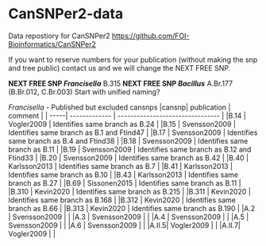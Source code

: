 # CanSNPer2-data

Data repostiory for CanSNPer2 https://github.com/FOI-Bioinformatics/CanSNPer2

If you want to reserve numbers for your publication (without making the snp and tree public) contact us and we will change the NEXT FREE SNP.

**NEXT FREE SNP _Francisella_**   B.315
**NEXT FREE SNP _Bacillus_**   A.Br.177 (B.Br.012, C.Br.003) Start with unified naming?

_Francisella_ - Published but excluded cansnps
|cansnp| publication   | comment                          |
| -----| ------------- | -------------------------------- |
|B.14  | Vogler2009    | Identifies same branch as B.24   |
|B.15  | Svensson2009  | Identifies same branch as B.1 and Ftind47  |
|B.17  | Svensson2009  | Identifies same branch as B.4 and Ftind38   |
|B.18  | Svensson2009  | Identifies same branch as B.11      |
|B.19  | Svensson2009  | Identifies same branch as B.12 and Ftind33      |
|B.20  | Svensson2009  | Identifies same branch as B.42     |
|B.40  | Karlsson2013  |  Identifies same branch as B.7    |
|B.41  | Karlsson2013  |  Identifies same branch as B.10     |
|B.43  | Karlsson2013  |  Identifies same branch as B.27     |
|B.69  | Sissonen2015  | Identifies same branch as B.11      |
|B.310 | Kevin2020     | Identifies same branch as B.215     |
|B.311 | Kevin2020     | Identifies same branch as B.168     |
|B.312 | Kevin2020     | Identifies same branch as B.66      |
|B.313 | Kevin2020     | Identifies same branch as B.190     |
|A.2   | Svensson2009 | |
|A.3   | Svensson2009 | |
|A.4   | Svensson2009 | |
|A.5   | Svensson2009 | |
|A.6   | Svensson2009 | |
|A.II.5| Vogler2009 | |
|A.II.7| Vogler2009 | |

